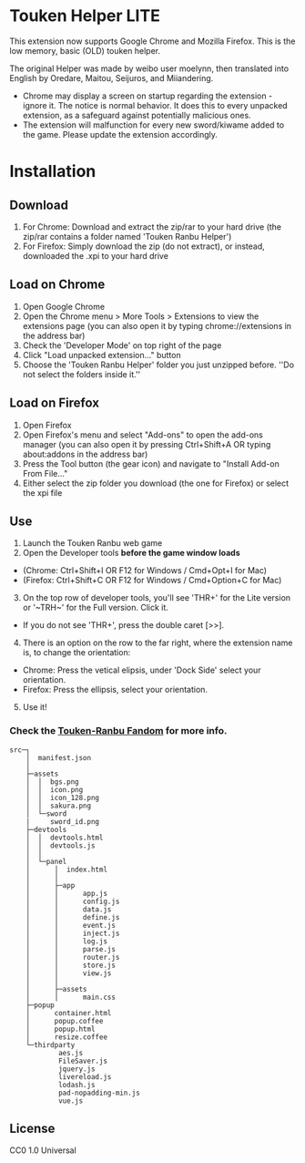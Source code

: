 # Touken Helper LITE
This extension now supports Google Chrome and Mozilla Firefox. This is the low memory, basic (OLD) touken helper.

The original Helper was made by weibo user moelynn, then translated into English by Oredare, Maitou, Seijuros, and Miiandering.

- Chrome may display a screen on startup regarding the extension - ignore it. The notice is normal behavior. It does this to every unpacked extension, as a safeguard against potentially malicious ones.
- The extension will malfunction for every new sword/kiwame added to the game. Please update the extension accordingly.
# Installation
## Download
1. For Chrome: Download and extract the zip/rar to your hard drive (the zip/rar contains a folder named 'Touken Ranbu Helper')
2. For Firefox: Simply download the zip (do not extract), or instead, downloaded the .xpi to your hard drive

## Load on Chrome
1. Open Google Chrome
2. Open the Chrome menu > More Tools > Extensions to view the extensions page (you can also open it by typing chrome://extensions in the address bar)
3. Check the 'Developer Mode' on top right of the page
4. Click "Load unpacked extension..." button
5. Choose the 'Touken Ranbu Helper' folder you just unzipped before. ''Do not select the folders inside it.''

## Load on Firefox
1. Open Firefox
2. Open Firefox's menu and select "Add-ons" to open the add-ons manager (you can also open it by pressing Ctrl+Shift+A OR typing about:addons in the address bar)
3. Press the Tool button (the gear icon) and navigate to "Install Add-on From File..."
4. Either select the zip folder you download (the one for Firefox) or select the xpi file

## Use
1. Launch the Touken Ranbu web game
2. Open the Developer tools __before the game window loads__
  * (Chrome: Ctrl+Shift+I OR F12 for Windows / Cmd+Opt+I for Mac)
  * (Firefox: Ctrl+Shift+C OR F12 for Windows / Cmd+Option+C for Mac)
3. On the top row of developer tools, you'll see 'THR+' for the Lite version or '~TRH~' for the Full version. Click it.
  * If you do not see 'THR+', press the double caret [>>].
4. There is an option on the row to the far right, where the extension name is, to change the orientation:
  * Chrome: Press the vetical elipsis, under 'Dock Side' select your orientation.
  * Firefox: Press the ellipsis, select your orientation.
5. Use it!


### Check the [Touken-Ranbu Fandom](https://touken-ranbu.fandom.com/wiki/Touken_Ranbu_Helper) for more info.

```
src─┐
    │  manifest.json
    │
    ├─assets
    │  │  bgs.png                     
    │  │  icon.png                    
    │  │  icon_128.png                
    │  │  sakura.png                  
    │  └─sword
    |     sword_id.png          
    ├─devtools
    │  │  devtools.html
    │  │  devtools.js
    │  │
    │  └─panel
    │      │  index.html           
    │      │
    │      ├─app
    │      │      app.js          
    │      │      config.js       
    │      │      data.js         
    │      │      define.js       
    │      │      event.js        
    │      │      inject.js       
    │      │      log.js          
    │      │      parse.js        
    │      │      router.js       
    │      │      store.js        
    │      │      view.js         
    │      │
    │      ├─assets
    │      │      main.css
    ├─popup
    │      container.html
    │      popup.coffee
    │      popup.html
    │      resize.coffee
    └─thirdparty
            aes.js
            FileSaver.js
            jquery.js
            livereload.js
            lodash.js
            pad-nopadding-min.js
            vue.js
```

## License
CC0 1.0 Universal
